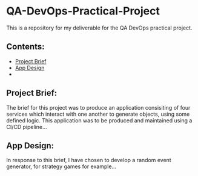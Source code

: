 # QA-DevOps-Practical-Project  
This is a repository for my deliverable for the QA DevOps practical project.

## Contents:  
*  [Project Brief](#Project-Brief)
*  [App Design](#App-Design)
*  

## Project Brief:  
The brief for this project was to produce an application consisiting of four services which interact with one another to generate objects, using some defined logic. This application was to be produced and maintained using a CI/CD pipeline...  

## App Design:  
In response to this brief, I have chosen to develop a random event generator, for strategy games for example...  

